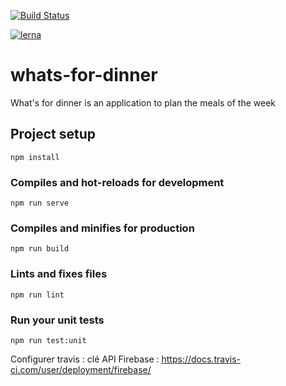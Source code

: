 [![Build Status](https://travis-ci.com/gbrunois/whats-for-dinner.svg?branch=master)](https://travis-ci.com/gbrunois/whats-for-dinner)

[![lerna](https://img.shields.io/badge/maintained%20with-lerna-cc00ff.svg)](https://lernajs.io/)

# whats-for-dinner

What's for dinner is an application to plan the meals of the week

## Project setup

```
npm install
```

### Compiles and hot-reloads for development

```
npm run serve
```

### Compiles and minifies for production

```
npm run build
```

### Lints and fixes files

```
npm run lint
```

### Run your unit tests

```
npm run test:unit
```

Configurer travis :
clé API Firebase : https://docs.travis-ci.com/user/deployment/firebase/
